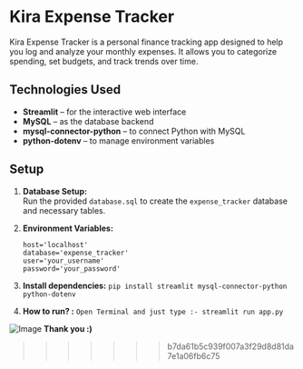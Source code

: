 # Kira Expense Tracker

Kira Expense Tracker is a personal finance tracking app designed to help you log and analyze your monthly expenses. It allows you to categorize spending, set budgets, and track trends over time.

## Technologies Used
- **Streamlit** – for the interactive web interface  
- **MySQL** – as the database backend  
- **mysql-connector-python** – to connect Python with MySQL  
- **python-dotenv** – to manage environment variables  

## Setup

1. **Database Setup:**  
   Run the provided `database.sql` to create the `expense_tracker` database and necessary tables.

2. **Environment Variables:**  
   ```env
   host='localhost'
   database='expense_tracker'
   user='your_username'
   password='your_password'

3. **Install dependencies:**
``` pip install streamlit mysql-connector-python python-dotenv ```

4. **How to run? :**
``` Open Terminal and just type :- streamlit run app.py ```

![Image](https://github.com/user-attachments/assets/e56c4c99-b8b4-4d6f-a05f-09244ec27620)
**Thank you :)**
>>>>>>> b7da61b5c939f007a3f29d8d81da7e1a06fb6c75
